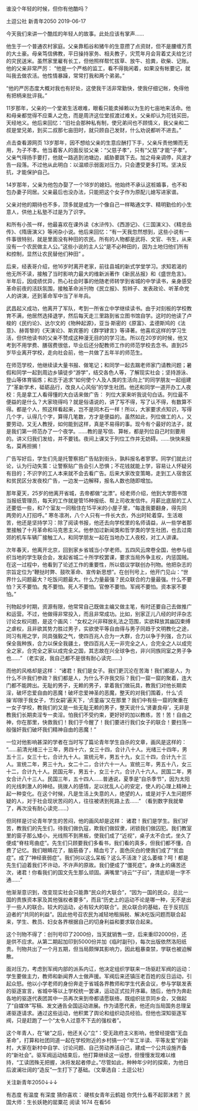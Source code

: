 谁没个年轻的时候，但你有他酷吗？

土逗公社  新青年2050  2019-06-17


今天我们来讲一个酷炫的年轻人的故事。此处应该有掌声……

他生于一个普通农村家庭。父亲靠稻谷和猪牛的生意攒了点资财，但不是腰缠万贯的大土豪。母亲笃信佛教，平日操持家务、相夫教子，灾荒年月会背着丈夫给乞讨的灾民送米。虽然家里雇有长工，但他照样帮忙拔草、放牛、拾粪，砍柴、记账。他的父亲非常严厉：
“他是一个严格的监工，看不得我闲着，如果没有帐要记，就叫我去做农活。他性情暴躁，常常打我和两个弟弟。”

“他的严厉态度大概对我也有好处，这使我干活非常勤快，使我仔细记帐，免得他有把柄来批评我。”

11岁那年，父亲的一个堂弟生活艰难，眼看只能卖掉赖以为生的七亩地来活命。他和母亲都觉得不应乘人之危，而是周济这位堂叔渡过难关。父亲却认为花钱买田，天经地义。他后来回忆：“旧社会那种私有制，使兄弟间也不顾情义，我父亲和二叔是堂兄弟，到买二叔那七亩田时，就只顾自己发财，什么劝说都听不进去。”

点击查看源网页
13岁那年，因不想给父亲的生意应酬打下手，父亲斥责他懒而无用，为子不孝。他当着客人的面反驳父亲：“父慈子孝”，只有“父慈”才能“子孝”。父亲气得扬手要打，他就一路逃到池塘边，威胁要跳下去。加之母亲调停，风波才告一段落。不过他从此明白：以温顺示弱面对压力，只会遭受更多打骂。坚决反抗，才能保护自己。

14岁那年，父亲为他包办娶了一个18岁的媳妇。他始终不承认这桩婚事，也不和包办妻子同居。父亲最后也没办法，只能把这个女子作为原配儿媳写进家谱。

父亲对他的期待也不多，顶多就是成为一个像自己一样略通文字、精明勤俭的小生意人，供他上私塾不过是为了识字。

和所有小孩一样，他最喜欢在课外读《水浒传》、《西游记》、《三国演义》、《精忠岳传》、《隋唐演义》等闲杂小说。他后来回忆：“有一天我忽然想到，这些小说有一件事很特别，就是里面没有种田的农民。所有的人物都是武将、文官、书生，从来没有一个农民做主人公。”这些小说的主人公“是不必种田的，因为土地归他们所有和控制，显然让农民替他们种田” 。

后来，经表哥介绍，他16岁时离开老家，前往县城的新式学堂学习。求知若渴的他无所不读，接触了当时影响力最大的维新派著作《新民丛报》和《盛世危言》。半年后，因成绩优异，热心社会时事的他随老师转学到省城的中学读书，亲身感受革命前夜的活跃氛围，接触革命派刊物《民立报》、剪辫子、发表政论、听革命党人的讲演，还到革命军中当了半年兵。

武昌起义成功，他离开了军队，考到一所省立中学继续读书。由于对刻板的学校教育不满，他居然选择退学，然后每天走三里路到省立图书馆自学。这时的他读了卢梭的《民约论》、达尔文的《物种起源》，亚当·斯密的《原富》、孟德斯鸠的《法意》、赫胥黎的《天演论》、斯宾塞的《群学肄言》等译著。他喜欢这样的学习生活，但供他读书的父亲不赞成这种漫无目的的学习法。所以在20岁的时候，他又考到不用学费、膳宿费很低，毕业后还分配教师工作的师范学校去念书。直到25岁毕业离开学校，走向社会前，他一共做了五年半的师范生。



在师范学校，他继续读大量书报、做笔记；和同学一起去踹老师家门请教问题；暑假和同学一起到周边乡镇徒步“游学”，结交各色人等，了解现实社会；坚持游泳、登山等体育锻炼；和志于追求“如何使个人及人类的生活向上”的同学朋友一起组建了“革新学术，砥砺品行，改良人心风俗”的学生社团。他还和同学一道开办工人夜校：先是拿工人看得懂的大白话来做广告：
列位大家来听我说句白话。列位最不便益的是什么？大家晓得吗？就是俗语说的，讲了写不得，写了认不得，有数算不得。都是个人，照这样看起来，岂不是同木石一样！所以，大家要求点知识，写得几个字，认得几个字，算得几笔数，方才是便益的。虽然如此，列位做工的人，又要劳动，又无人教授，如何能到这样，真是不易得的事。现今有个最好的法子，就是我们第一师范办了一个夜学。……教的是写信、算帐，都是列位自己时刻要用的。讲义归我们发给，并不要钱。夜间上课又于列位工作并无妨碍。……快快来报名，莫再担搁！

广告写好后，学生们先是托警察把广告贴到街头，孰料报名者寥寥。同学们就此讨论，认为行动失策：让警察贴广告会引人恐惧；不花钱就能上学，容易让人怀疑另有目的；不识字的工人本来就不会去看广告。后来大家改变策略，走到工人宿舍区和贫民区分发夜校广告，一边发一边解释，报名人数也随即增加。

那年夏天，25岁的他离开省城，去帝都做“北漂”。经老师介绍，他到大学图书馆当报纸管理员，每天的工作就是管15种报纸、帮上司收发信件。月薪比底层的工人还要低一些，和7个室友一同租住在15平米的小屋子里，“每逢我要翻身，得先同两旁的人打招呼。” 寒冬凛冽，八个人只有一件长大衣，外出时轮着穿。生活艰苦，他还是坚持学习：除了阅读书报，他还去向学校里的名师请益，从一些学者那里接触了十月革命和马克思主义。他参加过新闻类和哲学类的学生社团，也去过南郊的机车车辆厂接触工人，和同学朋友一起在当地办工人夜校，对工人讲课。

次年春天，他离开北京，回到家乡省城当小学老师。五四风云席卷全国，他参与组织当地的学生联合会，发起省城二十所学校罢课，要求当局外争主权，内惩国贼。在这一过程中，他看到了论述工作的重要性，所以倡议学联创办刊物。他把杂志的宗旨定位为“鞭挞时弊、鼓吹革命、宣传新思想”。在创刊号上，他开门见山：“世界什么问题最大？吃饭问题最大。什么力量最强？民众联合的力量最强。什么不要怕？天不要怕。鬼不要怕。死人不要怕。官僚不要怕。军阀不要怕。资本家不要怕。”



刊物起步时期，资源有限，他常常自己既做主编又做主笔，有时还要自己去做推广和运营。不过，他做得非常投入，而且非常成功。比如，别家正儿八经的时评杂志讨论女权问题，是这个画风：
“女权之兴非释放礼法之范围，实欲释放其幽囚束缚之虐权，且非欲其势力胜过男子，实欲使平等自由得与男子同趋于文明教化之途，同习有用之学，同具强毅之气，使四百兆人合为一大群，合力以争于列强，合力以保全我种族，合力以保全我疆土，使四百兆人无一非完全之人，合完全之人以成完全之家，合完全之家以成完全之国，其志故在兴全球争也，非兴同族同室之男子争也……”
（老实说，我自己都不是很有耐心读完……）

而他的风格却是这样：
“诸君！我们是女子。我们更沉沦在苦海！我们都是人，为什么不许我们参政？我们都是人，为什么不许我交际？我们一窟一窟的聚着，连大门都不能跨出。无耻的男子，无赖的男子，拿着我们做玩具，教我们对他长期卖淫，破坏恋爱自由的恶魔！破坏恋爱神圣的恶魔，整天的对我们围着，什么‘贞操’却限于我女子，‘烈女嗣’遍天下，‘贞童庙’又在那里？我们中有些一窟的聚重在一女子学校，教我们的又是一些无耻无赖的男子，整天说什么‘贤妻良母’，无非是教我们长期卖淫专一卖淫。怕我们不受约束，更好好的加以教练，苦！苦！自由之神，你在那里，快救我们！我们于今醒了！我们要进行我们女子的联合！要扫荡一般强奸我们破坏我们精神自由的恶魔！”

一位对他影响甚深的学者在当时写了篇论青年学生自杀的文章，画风是这样的：
“……前清光绪三十三年，男四十六，女三十四，合计八十人。光绪三十四年，男五十三，女三十七，合计九十人。宣统元年，男五十九，女三十四，合计九十三人。宣统二年，男三十九，女二十二，合计六十一人。宣统三年，男五十八，女三十二，合计九十人。民国元年，男五十，女三十六，合计八十六人。民国二年，男女合计八十三人。民国三年，五十四人……普通说，夏季是“自杀季节”，因为太阳的光线刺激人的神经。挑拨人的感情，足以扰乱人心的安定，使人的心理上精神上起一种变化。在这个时候，凡是生活上失意的人，绝望的人，或是对于人生问题怀疑的人，对于社会现状苦闷的人，往往被诱到死路上去……”
（看到数字我就晕了，再次没有耐心读完……）

但同样是讨论青年学生的苦闷，他的画风却是这样：
诸君！我们是学生。我们好苦，教我们的先生们，待我们做仇寇，欺我们做奴隶，闭锁我们做囚犯。我们教室里的窗子那么矮小，光线照不到黑板，使我们成了“近视”，桌子太不合式，坐久了便成“脊柱弯曲症”。先生们只顾要我们多看书，我们看的真多，但我们都不懂，白费了记忆。我们眼睛花了，脑筋昏了，精血亏了，面色灰白的使我们成了“贫血症”。成了“神经衰弱症”。我们何以这么呆板？这么不活泼？这么萎缩？呵！都是先生们迫着我们不许动，不许声的原故。我们便成了“僵死症”。身体上的痛苦还次，诸君！你看我们的国文先生那么顽固。满嘴里“诗云”“子曰”，清底却是一字不通……”

他渐渐意识到，改变现实社会只能靠“民众的大联合”，“因为一国的民众，总比一国的贵族资本家及其他强权者要多”，而且“历史上的运动不论是哪一种，无不是出于一些人的联合。较大的运动，必有较大的联合”。民众联合的基础，在于反抗压迫者的“共同的利益”。因此他号召农民为减轻地租捐税、解决吃饭问题而联合起来，学生、教员、妇女各界根据自己的切身利益和要求联合起来。

这个刊物不得了：创刊号印了2000份，当天就销售一空，后来重印2000份，还是供不应求。从第二期起加印到5000份并加《临时副刊》，每次出版依然洛阳纸贵。刊物共出了一个月五期，但当局颇惮其影响力，因此粗暴查禁，学联也被迫解散。



面对压力，考虑到军阀内部的派系内讧，他决定组织学联来一场驱赶军阀的运动：学生要做主力，教师和新闻界人士做声援。军阀后来还镇压老百姓的反日运动，引起众怒。他以小学老师的身份奔走于省城各界教师和学生代表会议，参与学联发表的驱逐宣言，省城中等以上学校统一罢课，运动正式拉开序幕。随后，他作为奔赴各地的驱逐代表团其中一员再次来到帝都请愿联络，既组织驻京同乡会，又做起了“自媒体”写稿、发文通告全国运动进展。作为请愿代表，他还向当局国务总理呈递驱逐请求。通过这些运动，他积累了舆论和组织动员经验。但他也深知驱逐军阀，只是赶跑了一个“太令人过意不下去的强权者”。

这个年青人，在“破”之后，他还关心“立”：受无政府主义影响，他曾经提倡“无血革命”，打算和社团同道一起在学校附近的乡村搞一个“半工半读、平等友爱”的新村，大家在新村中自学、讨论问题、自己劳动养活自己，建成一个公共设施齐备的“新社会”。驱军阀运动结束后，他打算继续这一设想，但慢慢发现难以维持，“工读团殊无把握，决将发起者停止。”尽管如此，种种年少时的探索，为他日后波澜壮阔的“造反”一生打下了基础。（文章选自：土逗公社）

关注新青年2050↓↓↓

有态度 有温度 有深度
猜你喜欢：
硬核女青年云鹤姐
你凭什么看不起郭沫若？
民国大师：生长妖艳的罂粟花
阅读 1674
 在看56
